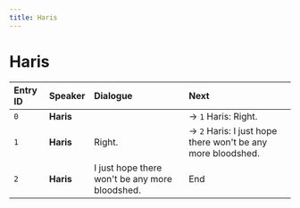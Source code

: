 ```yaml
---
title: Haris
---
```


# Haris


| Entry ID | Speaker | Dialogue | Next |
| :------- | :------ | :------- | :------------ |
| `0` | **Haris** |  | → `1` Haris: Right\. |
| `1` | **Haris** | Right\. | → `2` Haris: I just hope there won't be any more bloodshed\. |
| `2` | **Haris** | I just hope there won't be any more bloodshed\. | End |
